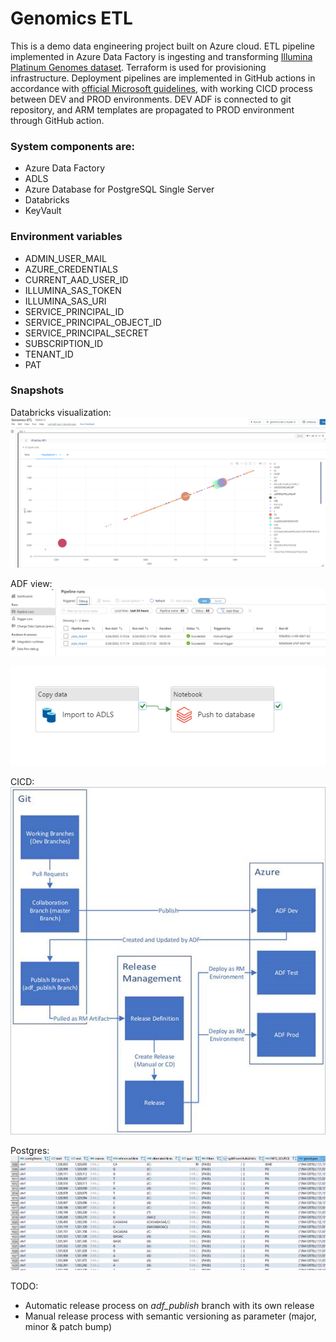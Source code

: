 # Genomics ETL

This is a demo data engineering project built on Azure cloud. ETL pipeline implemented in Azure Data Factory is
ingesting and transforming  [Illumina Platinum Genomes dataset](https://learn.microsoft.com/en-us/azure/open-datasets/dataset-illumina-platinum-genomes?tabs=azure-storage).
Terraform is used for provisioning infrastructure.
Deployment pipelines are implemented in GitHub actions in accordance with
[official Microsoft guidelines](https://learn.microsoft.com/en-us/azure/data-factory/continuous-integration-delivery), 
with working CICD process between DEV and PROD environments. DEV ADF is connected to git repository, and ARM templates
are propagated to PROD environment through GitHub action.

### System components are:

- Azure Data Factory
- ADLS
- Azure Database for PostgreSQL Single Server
- Databricks
- KeyVault

### Environment variables

- ADMIN_USER_MAIL
- AZURE_CREDENTIALS
- CURRENT_AAD_USER_ID
- ILLUMINA_SAS_TOKEN
- ILLUMINA_SAS_URI
- SERVICE_PRINCIPAL_ID
- SERVICE_PRINCIPAL_OBJECT_ID
- SERVICE_PRINCIPAL_SECRET
- SUBSCRIPTION_ID
- TENANT_ID
- PAT

### Snapshots

Databricks visualization:
![Bubble chart](docs/bubble-chart-hg19.PNG)

ADF view:
![Azure Data Factory executions](docs/pipeline-executions.PNG)

![Azure Data Factory pipelines](docs/pipeline.PNG)

CICD:  
![ADF CICD](docs/adf-cicd.png)

Postgres:
![Data in postgres](docs/data-in-postgres.PNG)




TODO:
* Automatic release process on *adf_publish* branch with its own release
* Manual release process with semantic versioning as parameter (major, minor & patch bump)
